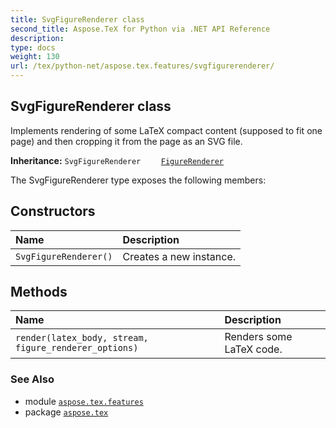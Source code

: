 ```yaml
---
title: SvgFigureRenderer class
second_title: Aspose.TeX for Python via .NET API Reference
description: 
type: docs
weight: 130
url: /tex/python-net/aspose.tex.features/svgfigurerenderer/
---
```


## SvgFigureRenderer class

Implements rendering of some LaTeX compact content (supposed to fit one page) and then cropping it from the page as an SVG file.

**Inheritance:**
`SvgFigureRenderer`
`    `[`FigureRenderer`](/tex/python-net/aspose.tex.features/figurerenderer)


The SvgFigureRenderer type exposes the following members:
## Constructors
| Name | Description |
| :- | :- |
| `SvgFigureRenderer()` | Creates a new instance. |
## Methods
| Name | Description |
| :- | :- |
| `render(latex_body, stream, figure_renderer_options)` | Renders some LaTeX code. |

### See Also

* module [`aspose.tex.features`](/tex/python-net/aspose.tex.features/)
* package [`aspose.tex`](/tex/python-net/)

